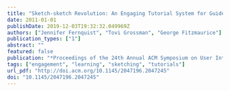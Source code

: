 ```yaml
---
title: "Sketch-sketch Revolution: An Engaging Tutorial System for Guided Sketching and Application Learning"
date: 2011-01-01
publishDate: 2019-12-03T19:32:32.049969Z
authors: ["Jennifer Fernquist", "Tovi Grossman", "George Fitzmaurice"]
publication_types: ["1"]
abstract: ""
featured: false
publication: "*Proceedings of the 24th Annual ACM Symposium on User Interface Software and Technology*"
tags: ["engagement", "learning", "sketching", "tutorials"]
url_pdf: "http://doi.acm.org/10.1145/2047196.2047245"
doi: "10.1145/2047196.2047245"
---
```



